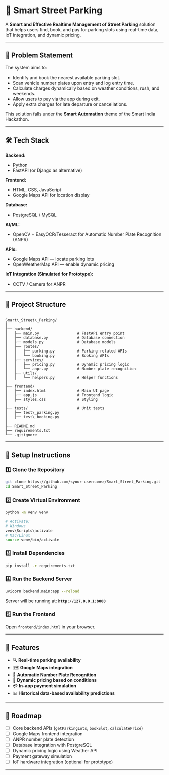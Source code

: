 # 🚗 Smart Street Parking

A **Smart and Effective Realtime Management of Street Parking** solution that helps users find, book, and pay for parking slots using real-time data, IoT integration, and dynamic pricing.

---

## 📜 Problem Statement
The system aims to:
- Identify and book the nearest available parking slot.
- Scan vehicle number plates upon entry and log entry time.
- Calculate charges dynamically based on weather conditions, rush, and weekends.
- Allow users to pay via the app during exit.
- Apply extra charges for late departure or cancellations.

This solution falls under the **Smart Automation** theme of the Smart India Hackathon.

---

## 🛠 Tech Stack
**Backend:**
- Python
- FastAPI (or Django as alternative)

**Frontend:**
- HTML, CSS, JavaScript
- Google Maps API for location display

**Database:**
- PostgreSQL / MySQL

**AI/ML:**
- OpenCV + EasyOCR/Tesseract for Automatic Number Plate Recognition (ANPR)

**APIs:**
- Google Maps API — locate parking lots
- OpenWeatherMap API — enable dynamic pricing

**IoT Integration (Simulated for Prototype):**
- CCTV / Camera for ANPR

---

## 📂 Project Structure
```

Smart\_Street\_Parking/
│
├── backend/
│   ├── main.py                 # FastAPI entry point
│   ├── database.py             # Database connection
│   ├── models.py               # Database models
│   ├── routes/
│   │   ├── parking.py          # Parking-related APIs
│   │   └── booking.py          # Booking APIs
│   ├── services/
│   │   ├── pricing.py          # Dynamic pricing logic
│   │   └── anpr.py             # Number plate recognition
│   ├── utils/
│   │   └── helpers.py          # Helper functions
│
├── frontend/
│   ├── index.html              # Main UI page
│   ├── app.js                  # Frontend logic
│   ├── styles.css              # Styling
│
├── tests/                      # Unit tests
│   ├── test\_parking.py
│   ├── test\_booking.py
│
├── README.md
├── requirements.txt
└── .gitignore

````

---

## 🚀 Setup Instructions

### 1️⃣ Clone the Repository
```bash
git clone https://github.com/<your-username>/Smart_Street_Parking.git
cd Smart_Street_Parking
````

### 2️⃣ Create Virtual Environment

```bash
python -m venv venv

# Activate:
# Windows
venv\Scripts\activate
# Mac/Linux
source venv/bin/activate
```

### 3️⃣ Install Dependencies

```bash
pip install -r requirements.txt
```

### 4️⃣ Run the Backend Server

```bash
uvicorn backend.main:app --reload
```

Server will be running at: **`http://127.0.0.1:8000`**

### 5️⃣ Run the Frontend

Open `frontend/index.html` in your browser.

---

## 📌 Features

* 🔍 **Real-time parking availability**
* 🗺 **Google Maps integration**
* 📸 **Automatic Number Plate Recognition**
* 💸 **Dynamic pricing based on conditions**
* 💳 **In-app payment simulation**
* 📊 **Historical data-based availability predictions**

---

## 📅 Roadmap

* [ ] Core backend APIs (`getParkingLots`, `bookSlot`, `calculatePrice`)
* [ ] Google Maps frontend integration
* [ ] ANPR number plate detection
* [ ] Database integration with PostgreSQL
* [ ] Dynamic pricing logic using Weather API
* [ ] Payment gateway simulation
* [ ] IoT hardware integration (optional for prototype)

---
